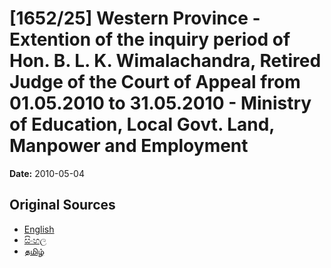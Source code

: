 # [1652/25] Western Province - Extention of the inquiry period of Hon. B. L. K. Wimalachandra, Retired Judge of the Court of Appeal from 01.05.2010 to 31.05.2010 - Ministry of Education, Local Govt. Land, Manpower and Employment

**Date:** 2010-05-04

## Original Sources

- [English](https://documents.gov.lk/view/extra-gazettes/2010/5/1652-25_E.pdf)
- [සිංහල](https://documents.gov.lk/view/extra-gazettes/2010/5/1652-25_S.pdf)
- [தமிழ்](https://documents.gov.lk/view/extra-gazettes/2010/5/1652-25_T.pdf)
